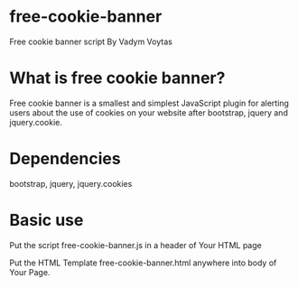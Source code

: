 # free-cookie-banner
Free cookie banner script
By Vadym Voytas

# What is free cookie banner?

Free cookie banner is a smallest and simplest JavaScript plugin for alerting users about the use of cookies on your website
after bootstrap, jquery and jquery.cookie.

# Dependencies

bootstrap, jquery, jquery.cookies

# Basic use

Put the script free-cookie-banner.js in a header of Your HTML page

<link rel="stylesheet" type="text/css" href="free-cookie-banner.css">
<link rel="stylesheet" href="https://maxcdn.bootstrapcdn.com/bootstrap/3.4.1/css/bootstrap.min.css">
<script src="https://ajax.googleapis.com/ajax/libs/jquery/3.4.1/jquery.min.js"></script>
<script src="https://maxcdn.bootstrapcdn.com/bootstrap/3.4.1/js/bootstrap.min.js"></script>
<script src="https://cdnjs.cloudflare.com/ajax/libs/jquery-cookie/1.4.1/jquery.cookie.min.js"></script>
<script src="free-cookie-banner.js"></script>


Put the HTML Template free-cookie-banner.html anywhere into body of Your Page.


